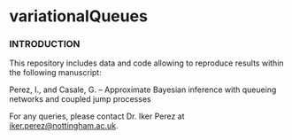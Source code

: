 # variationalQueues

### INTRODUCTION ###

This repository includes data and code allowing to reproduce results within the following manuscript:

Perez, I., and Casale, G. – Approximate Bayesian inference with queueing networks and coupled jump processes

For any queries, please contact Dr. Iker Perez at iker.perez@nottingham.ac.uk.

